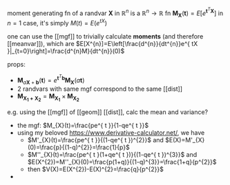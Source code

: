 moment generating fn of a randvar $\mathbf{X}$ in $\mathbb{R}^{n}$ is a $\mathbb{R}^{n}\to \mathbb{R}$ fn $\mathbf{M}_{\mathbf{X}}(\mathbf{t})=E\left[e^{ \mathbf{t} ^{T}\mathbf{X}}\right]$
in $n=1$ case, it's simply $M(t)=E(e^{ tX })$

one can use the [[mgf]] to trivially calculate **moments** (and therefore [[meanvar]]), which are $E[X^{n}]=E\left[\frac{d^{n}}{dt^{n}}e^{ tX }|_{t=0}\right]=\frac{d^{n}M}{dt^{n}}(0)$

props:
- $\mathbf{M}_{a\mathbf{X}+\mathbf{b}}(\mathbf{t})=e^{ \mathbf{t}^{T} \mathbf{b}}\mathbf{M}_{\mathbf{X}}(a\mathbf{t})$
- 2 randvars with same mgf correspond to the same [[dist]]
- $\mathbf{M}_{\mathbf{X_{1}+X_{2}}}=\mathbf{M}_{\mathbf{X_{1}}} \times \mathbf{M}_{\mathbf{X_{2}}}$

e.g. using the [[mgf]] of [[geom]] [[dist]], calc the mean and variance?
- the mgf: $M_{X}(t)=\frac{pe^{ t }}{1-qe^{ t }}$
- using my beloved https://www.derivative-calculator.net/, we have
	- $M'_{X}(t)=\frac{pe^{ t }}{(1-qe^{ t })^{2}}$ and $E(X)=M'_{X}(0)=\frac{p}{(1-q)^{2}}=\frac{1}{p}$
	- $M''_{X}(t)=\frac{pe^{ t }(1+qe^{ t })}{(1-qe^{ t })^{3}}$ and $E(X^{2})=M''_{X}(0)=\frac{p(1+q)}{(1-q)^{3}}=\frac{1+q}{p^{2}}$
	- then $V(X)=E(X^{2})-E(X)^{2}=\frac{q}{p^{2}}$
- 
